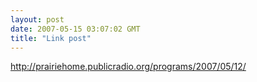 ```yaml
---
layout: post
date: 2007-05-15 03:07:02 GMT
title: "Link post"
---
```

<http://prairiehome.publicradio.org/programs/2007/05/12/>

